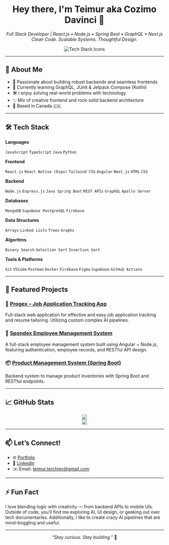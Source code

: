 <!-- GitHub Profile README for cozimo-davinci -->

<h1 align="center">Hey there, I'm Teimur aka Cozimo Davinci 👋</h1>
<p align="center">
  <i>Full Stack Developer | React.js • Node.js • Spring Boot • GraphQL • Next.js</i><br>
  <i>Clean Code. Scalable Systems. Thoughtful Design.</i>
</p>

<p align="center">
  <img src="https://skillicons.dev/icons?i=js,ts,react,nodejs,java,graphql,postgres,mongodb,docker,figma" alt="Tech Stack Icons" />
</p>

---

## 🚀 About Me

- 🎯 Passionate about building robust backends and seamless frontends  
- 🧠 Currently learning GraphQL, JUnit & Jetpack Compose (Kotlin)  
- 🛠️ I enjoy solving real-world problems with technology  
- ✨ Mix of creative frontend and rock-solid backend architecture  
- 📍 Based in Canada 🇨🇦

---

## 🛠️ Tech Stack

**Languages** 

`JavaScript` `TypeScript` `Java` `Python` 

**Frontend**  

`React.js` `React Native (Expo)` `Tailwind CSS` `Angular` `Next.js` `HTML` `CSS`

**Backend**  

`Node.js` `Express.js` `Java Spring Boot` `REST APIs` `GraphQL` `Apollo Server`

**Databases**  

`MongoDB` `Supabase PostgreSQL` `Firebase`

**Data Structures**

`Arrays` `Linked Lists` `Trees` `Graphs`

**Algoritms**

`Binary Search` `Selection Sort` `Insertion Sort` 

**Tools & Platforms**  

`Git` `VSCode` `Postman` `Docker` `Firebase` `Figma` `Supabase` `GitHub Actions` 

---

## 🧩 Featured Projects

### 📱 [Progex – Job Application Tracking App](https://github.com/cozimo-davinci/Progex)
Full-stack web application for effective and easy job application tracking and resume tailoring. Utilizing custom complex AI pipelines.

### 🧾 [Spondex Employee Management System](https://github.com/cozimo-davinci/101412670_assignment2_COMP3133)  
A full-stack employee management system built using Angular + Node.js, featuring authentication, employee records, and RESTful API design.

### 📦 [Product Management System (Spring Boot)](https://github.com/cozimo-davinci/Product-Management-System)  
Backend system to manage product inventories with Spring Boot and RESTful endpoints.

---

## 📈 GitHub Stats

<p align="center">
  <picture style={{margin-bottom: 1em;}}>
    <source 
      srcset="https://github-readme-stats.vercel.app/api?username=cozimo-davinci&show_icons=true&theme=light" 
      media="(prefers-color-scheme: light)" />
    <source 
      srcset="https://github-readme-stats.vercel.app/api?username=cozimo-davinci&show_icons=true&theme=tokyonight" 
      media="(prefers-color-scheme: dark)" />
    <img src="https://github-readme-stats.vercel.app/api?username=cozimo-davinci&show_icons=true" />
  </picture>
  <br />
  <img src="https://github-readme-stats.vercel.app/api/top-langs/?username=cozimo-davinci&layout=compact&theme=tokyonight" />
</p>

---

## 📫 Let’s Connect!

- 🌐 [Portfolio](https://teimur-dev.onrender.com/)
- 💼 [LinkedIn](https://www.linkedin.com/in/teimur-terchyyev-83195b206/)
- ✉️ Email: teimur.terchiev@gmail.com

---

## ⚡ Fun Fact

I love blending logic with creativity — from backend APIs to mobile UIs. Outside of code, you’ll find me exploring AI, UI design, or geeking out over tech documentaries. Additionally, I like to create crazy AI pipelines that are mind-boggling and useful.

---

<p align="center">
  <i>“Stay curious. Stay building.”</i> 🔧
</p>
